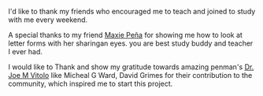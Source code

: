 I'd like to thank my friends who encouraged me to teach and joined to study with me every weekend.

A special thanks to my friend [Maxie Peña](https://www.instagram.com/maxiecalligraphy/) for showing me how to look at letter forms with her sharingan eyes. you are best study buddy and teacher I ever had.

I would like to Thank and show my gratitude towards amazing penman's [Dr. Joe M Vitolo](https://www.instagram.com/drjmvitolo/)  like Micheal G Ward, David Grimes for their contribution to the community,  which inspired me to start this project.